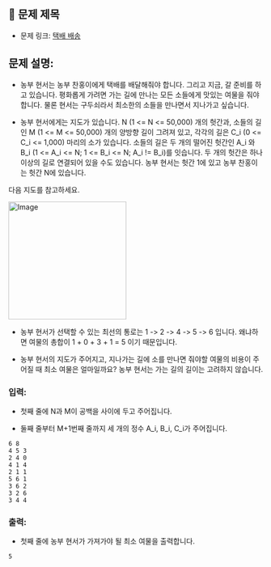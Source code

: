 ## 📌 문제 제목
- 문제 링크: [택배 배송](https://www.acmicpc.net/problem/5972)

## **문제 설명:**
- 농부 현서는 농부 찬홍이에게 택배를 배달해줘야 합니다. 그리고 지금, 갈 준비를 하고 있습니다. 평화롭게 가려면 가는 길에 만나는 모든 소들에게 맛있는 여물을 줘야 합니다. 물론 현서는 구두쇠라서 최소한의 소들을 만나면서 지나가고 싶습니다.

- 농부 현서에게는 지도가 있습니다. N (1 <= N <= 50,000) 개의 헛간과, 소들의 길인 M (1 <= M <= 50,000) 개의 양방향 길이 그려져 있고, 각각의 길은 C_i (0 <= C_i <= 1,000) 마리의 소가 있습니다. 소들의 길은 두 개의 떨어진 헛간인 A_i 와 B_i (1 <= A_i <= N; 1 <= B_i <= N; A_i != B_i)를 잇습니다. 두 개의 헛간은 하나 이상의 길로 연결되어 있을 수도 있습니다. 농부 현서는 헛간 1에 있고 농부 찬홍이는 헛간 N에 있습니다.

다음 지도를 참고하세요.

<img width="233" alt="Image" src="https://github.com/user-attachments/assets/5a94cf54-9e56-4f78-85d1-4527a05a4a6f" />

- 농부 현서가 선택할 수 있는 최선의 통로는 1 -> 2 -> 4 -> 5 -> 6 입니다. 왜냐하면 여물의 총합이 1 + 0 + 3 + 1 = 5 이기 때문입니다.

- 농부 현서의 지도가 주어지고, 지나가는 길에 소를 만나면 줘야할 여물의 비용이 주어질 때 최소 여물은 얼마일까요? 농부 현서는 가는 길의 길이는 고려하지 않습니다.

### **입력:**

- 첫째 줄에 N과 M이 공백을 사이에 두고 주어집니다.

- 둘째 줄부터 M+1번째 줄까지 세 개의 정수 A_i, B_i, C_i가 주어집니다.

```
6 8
4 5 3
2 4 0
4 1 4
2 1 1
5 6 1
3 6 2
3 2 6
3 4 4
```

### **출력:**

- 첫째 줄에 농부 현서가 가져가야 될 최소 여물을 출력합니다.

```
5
```
